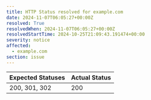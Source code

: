 ```yaml
---
title: HTTP Status resolved for example.com
date: 2024-11-07T06:05:27+00:00Z
resolved: True
resolvedWhen: 2024-11-07T06:05:27+00:00Z
resolvedStartTime: 2024-10-25T21:09:43.191474+00:00
severity: notice
affected:
  - example.com
section: issue
---
```


| Expected Statuses | Actual Status  |
|-------------------|----------------|
| 200, 301, 302 | 200 |
